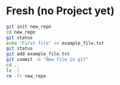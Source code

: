 # Fresh (no Project yet)

```bash
git init new_repo
cd new_repo
git status
echo "First file" >> example_file.txt
git status
git add example_file.txt
git commit -m "New file in git"
cd ..
ls -l
rm -fr new_repo
```
